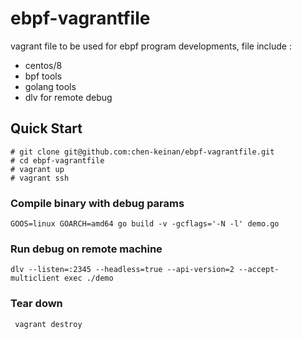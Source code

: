 # ebpf-vagrantfile

vagrant file to be used for ebpf program developments, file include :
- centos/8
- bpf tools 
- golang tools
- dlv for remote debug

## Quick Start

```
# git clone git@github.com:chen-keinan/ebpf-vagrantfile.git
# cd ebpf-vagrantfile
# vagrant up
# vagrant ssh
```


### Compile binary with debug params
```
GOOS=linux GOARCH=amd64 go build -v -gcflags='-N -l' demo.go
```
### Run debug on remote machine
```
dlv --listen=:2345 --headless=true --api-version=2 --accept-multiclient exec ./demo
```

### Tear down
```
 vagrant destroy

```

